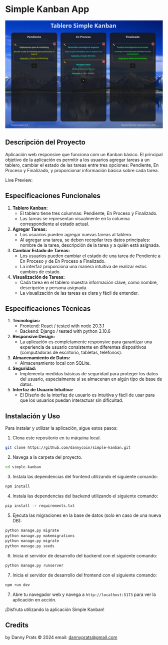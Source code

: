 # Simple Kanban App

![Simple Kanban](imgs/screen_00.png)

## Descripción del Proyecto
Aplicación web responsive que funciona com un Kanban básico. El principal objetivo de la aplicación es permitir a los usuarios agregar tareas a un tablero, cambiar el estado de las tareas entre tres opciones: Pendiente, En Proceso y Finalizado, y proporcionar información básica sobre cada tarea.

Live Preview: 

## Especificaciones Funcionales
1. **Tablero Kanban:**
   - El tablero tiene tres columnas: Pendiente, En Proceso y Finalizado.
   - Las tareas se representan visualmente en la columna correspondiente al estado actual.
2. **Agregar Tareas:**
   - Los usuarios pueden agregar nuevas tareas al tablero.
   - Al agregar una tarea, se deben recopilar tres datos principales: nombre de la tarea, descripción de la tarea y a quién está asignada.
3. **Cambiar Estado de Tareas:**
   - Los usuarios pueden cambiar el estado de una tarea de Pendiente a En Proceso y de En Proceso a Finalizado.
   - La interfaz proporciona una manera intuitiva de realizar estos cambios de estado.
4. **Visualización de Tareas:**
   - Cada tarea en el tablero muestra información clave, como nombre, descripción y persona asignada.
   - La visualización de las tareas es clara y fácil de entender.

## Especificaciones Técnicas
1. **Tecnologías:**
   - Frontend: React / tested with node 20.3.1
   - Backend: Django / tested with python 3.10.6
2. **Responsive Design:**
   - La aplicación es completamente responsive para garantizar una experiencia de usuario consistente en diferentes dispositivos (computadoras de escritorio, tabletas, teléfonos).
3. **Almacenamiento de Datos:**
   - Almacenamiento local con SQLite.
4. **Seguridad:**
   - Implementa medidas básicas de seguridad para proteger los datos del usuario, especialmente si se almacenan en algún tipo de base de datos.
5. **Interfaz de Usuario Intuitiva:**
   - El Diseño de la interfaz de usuario es intuitiva y fácil de usar para que los usuarios puedan interactuar sin dificultad.

## Instalación y Uso
Para instalar y utilizar la aplicación, sigue estos pasos:

1. Clona este repositorio en tu máquina local.
```sh
git clone https://github.com/dannycoin/simple-kanban.git
```
2. Navega a la carpeta del proyecto.
```sh
cd simple-kanban
```
3. Instala las dependencias del frontend utilizando el siguiente comando:
```sh
npm install
```
4. Instala las dependencias del backend utilizando el siguiente comando:
```sh
pip install -r requirements.txt
```
5. Ejecuta las migraciones en la base de datos (solo en caso de una nueva DB):
```sh
python manage.py migrate
python manage.py makemigrations
python manage.py migrate
python manage.py seeds
```
6. Inicia el servidor de desarrollo del backend con el siguiente comando:
```sh
python manage.py runserver
```
7. Inicia el servidor de desarrollo del frontend con el siguiente comando:
```sh
npm run dev
```
7. Abre tu navegador web y navega a `http://localhost:5173` para ver la aplicación en acción.

¡Disfruta utilizando la aplicación Simple Kanban!

## Credits
by Danny Prats © 2024
email: dannyprats@gmail.com